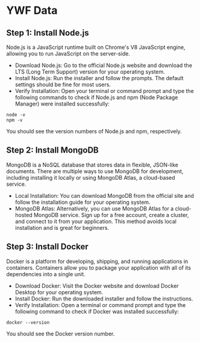 # YWF Data

## Step 1: Install Node.js
Node.js is a JavaScript runtime built on Chrome's V8 JavaScript engine, allowing you to run JavaScript on the server-side.

- Download Node.js: Go to the official Node.js website and download the LTS (Long Term Support) version for your operating system.
- Install Node.js: Run the installer and follow the prompts. The default settings should be fine for most users.
- Verify Installation: Open your terminal or command prompt and type the following commands to check if Node.js and npm (Node Package Manager) were installed successfully:
```
node -v
npm -v
```
You should see the version numbers of Node.js and npm, respectively.

## Step 2: Install MongoDB
MongoDB is a NoSQL database that stores data in flexible, JSON-like documents. There are multiple ways to use MongoDB for development, including installing it locally or using MongoDB Atlas, a cloud-based service.

- Local Installation: You can download MongoDB from the official site and follow the installation guide for your operating system.
- MongoDB Atlas: Alternatively, you can use MongoDB Atlas for a cloud-hosted MongoDB service. Sign up for a free account, create a cluster, and connect to it from your application. This method avoids local installation and is great for beginners.

## Step 3: Install Docker
Docker is a platform for developing, shipping, and running applications in containers. Containers allow you to package your application with all of its dependencies into a single unit.

- Download Docker: Visit the Docker website and download Docker Desktop for your operating system.
- Install Docker: Run the downloaded installer and follow the instructions.
- Verify Installation: Open a terminal or command prompt and type the following command to check if Docker was installed successfully:
```
docker --version
```

You should see the Docker version number.